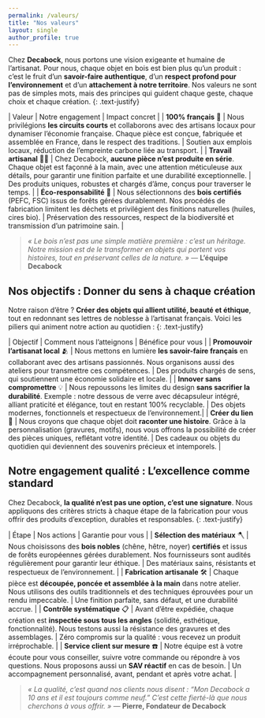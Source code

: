 ```yaml
---
permalink: /valeurs/
title: "Nos valeurs"
layout: single
author_profile: true
---
```


Chez **Decabock**, nous portons une vision exigeante et humaine de l’artisanat. Pour nous, chaque objet en bois est bien plus qu’un produit : c’est le fruit d’un **savoir-faire authentique**, d’un **respect profond pour l’environnement** et d’un **attachement à notre territoire**. Nos valeurs ne sont pas de simples mots, mais des principes qui guident chaque geste, chaque choix et chaque création.
{: .text-justify}

| Valeur | Notre engagement | Impact concret |
| **100% français** 🏡  | Nous privilégions **les circuits courts** et collaborons avec des artisans locaux pour dynamiser l’économie française. Chaque pièce est conçue, fabriquée et assemblée en France, dans le respect des traditions. | Soutien aux emplois locaux, réduction de l’empreinte carbone liée au transport. |
| **Travail artisanal** 👷‍♂️ | Chez Decabock, **aucune pièce n’est produite en série**. Chaque objet est façonné à la main, avec une attention méticuleuse aux détails, pour garantir une finition parfaite et une durabilité exceptionnelle. | Des produits uniques, robustes et chargés d’âme, conçus pour traverser le temps. |
| **Éco-responsabilité** 🌱 | Nous sélectionnons des **bois certifiés** (PEFC, FSC) issus de forêts gérées durablement. Nos procédés de fabrication limitent les déchets et privilégient des finitions naturelles (huiles, cires bio). | Préservation des ressources, respect de la biodiversité et transmission d’un patrimoine sain. |

> *« Le bois n’est pas une simple matière première : c’est un héritage. Notre mission est de le transformer en objets qui portent vos histoires, tout en préservant celles de la nature. »*
> — **L’équipe Decabock**

## Nos objectifs : Donner du sens à chaque création

Notre raison d’être ? **Créer des objets qui allient utilité, beauté et éthique**, tout en redonnant ses lettres de noblesse à l’artisanat français. Voici les piliers qui animent notre action au quotidien :
{: .text-justify}

| Objectif | Comment nous l’atteignons | Bénéfice pour vous |
| **Promouvoir l’artisanat local** 🫂 | Nous mettons en lumière **les savoir-faire français** en collaborant avec des artisans passionnés. Nous organisons aussi des ateliers pour transmettre ces compétences. | Des produits chargés de sens, qui soutiennent une économie solidaire et locale. |
| **Innover sans compromettre** 💡 | Nous repoussons les limites du design **sans sacrifier la durabilité**. Exemple : notre dessous de verre avec décapsuleur intégré, alliant praticité et élégance, tout en restant 100% recyclable. | Des objets modernes, fonctionnels et respectueux de l’environnement.|
| **Créer du lien** 🔗         | Nous croyons que chaque objet doit **raconter une histoire**. Grâce à la personnalisation (gravures, motifs), nous vous offrons la possibilité de créer des pièces uniques, reflétant votre identité. | Des cadeaux ou objets du quotidien qui deviennent des souvenirs précieux et intemporels. |

## Notre engagement qualité : L’excellence comme standard

Chez Decabock, **la qualité n’est pas une option, c’est une signature**. Nous appliquons des critères stricts à chaque étape de la fabrication pour vous offrir des produits d’exception, durables et responsables.
{: .text-justify}

| Étape | Nos actions | Garantie pour vous |
| **Sélection des matériaux** 🪓 | Nous choisissons des **bois nobles** (chêne, hêtre, noyer) **certifiés** et issus de forêts européennes gérées durablement. Nos fournisseurs sont audités régulièrement pour garantir leur éthique. | Des matériaux sains, résistants et respectueux de l’environnement. |
| **Fabrication artisanale** 🛠️  | Chaque pièce est **découpée, poncée et assemblée à la main** dans notre atelier. Nous utilisons des outils traditionnels et des techniques éprouvées pour un rendu impeccable. | Une finition parfaite, sans défaut, et une durabilité accrue. |
| **Contrôle systématique** 📋   | Avant d’être expédiée, chaque création est **inspectée sous tous les angles** (solidité, esthétique, fonctionnalité). Nous testons aussi la résistance des gravures et des assemblages.                              | Zéro compromis sur la qualité : vous recevez un produit irréprochable. |
| **Service client sur mesure** ☎️ | Notre équipe est à votre écoute pour vous conseiller, suivre votre commande ou répondre à vos questions. Nous proposons aussi un **SAV réactif** en cas de besoin. | Un accompagnement personnalisé, avant, pendant et après votre achat.                        |

> *« La qualité, c’est quand nos clients nous disent : “Mon Decabock a 10 ans et il est toujours comme neuf.” C’est cette fierté-là que nous cherchons à vous offrir. »*
> — **Pierre, Fondateur de Decabock**
